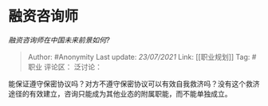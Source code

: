 # 融资咨询师
*融资咨询师在中国未来前景如何?*

> Author: #Anonymity
> Last update: *23/07/2021*
> Link: [[职业规划]]
> Tag: #职业
> 评论区：
> 泛讨论：

能保证遵守保密协议吗？对方不遵守保密协议可以有效自我救济吗？没有这个救济途径的有效建立，咨询只能成为其他业态的附属职能，而不能单独成立。
